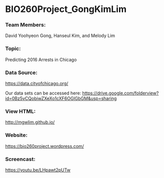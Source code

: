 # BIO260Project_GongKimLim

### Team Members: 
David Yoohyeon Gong, Hanseul Kim, and Melody Lim

### Topic: 
Predicting 2016 Arrests in Chicago

### Data Source: 
https://data.cityofchicago.org/

Our data sets can be accessed here: https://drive.google.com/folderview?id=0Bz5vCQobiwZXeXo1cXF6OGlGbGM&usp=sharing

### View HTML:
http://mgwlim.github.io/

### Website:
https://bio260project.wordpress.com/

### Screencast:
https://youtu.be/LHpawt2pUTw
